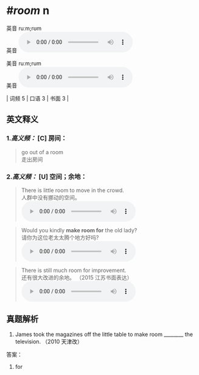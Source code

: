 # ***\#room*** n
英音 ruːm;rʊm  
英音
<audio src="./media/room-B.aac" controls="controls"></audio>

美音 ruːm;rum  
美音
<audio src="./media/room.aac" controls="controls"></audio>



| 词频 5 | 口语 3 | 书面 3 |  

英文释义
---
### 1.*高义频：* **[C] 房间：**  

 > go out of a room   
 > 走出房间    

### 2.*高义频：* **[U] 空间；余地：**  

 > There is little room to move in the crowd.   
 > 人群中没有挪动的空间。    
<audio src="./media/room-1.aac" controls="controls"></audio>

 > Would you kindly **make room for** the old lady?   
 > 请你为这位老太太腾个地方好吗?    
<audio src="./media/room-2.aac" controls="controls"></audio>

 > There is still much room for improvement.  
 > 还有很大改进的余地。  （2015 江苏书面表达）  
<audio src="./media/There is still much_AAC.aac" controls="controls"></audio>


真题解析
---
1. James took the magazines off the little table to make room ________ the television.  （2010 天津改）  

答案：
1. for  

